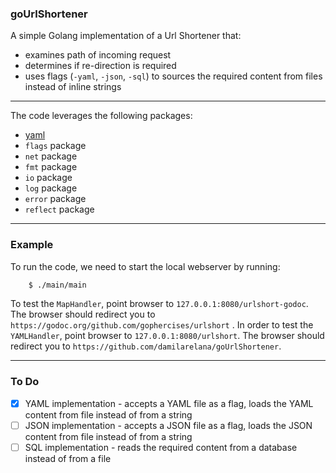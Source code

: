 ### goUrlShortener

A simple Golang implementation of a Url Shortener that:

* examines path of incoming request
* determines if re-direction is required
* uses flags (`-yaml`, `-json`, `-sql`) to sources the required content from files instead of inline strings

***

The code leverages the following packages:

* [yaml](gopkg.in/yaml.v2)
* `flags` package
* `net` package
* `fmt` package
* `io` package
* `log` package
* `error` package
* `reflect` package


***

### Example
To run the code, we need to start the local webserver by running:
```bash
    $ ./main/main
```

To test the `MapHandler`, point browser to `127.0.0.1:8080/urlshort-godoc`. The browser should redirect you to `https://godoc.org/github.com/gophercises/urlshort` . In order to test the `YAMLHandler`, point browser to `127.0.0.1:8080/urlshort`. The browser should redirect you to `https://github.com/damilarelana/goUrlShortener`.


***

### To Do

+ [x] YAML implementation - accepts a YAML file as a flag, loads the YAML content from file instead of from a string
+ [ ] JSON implementation - accepts a JSON file as a flag, loads the JSON content from file instead of from a string
+ [ ] SQL implementation  - reads the required content from a database instead of from a file